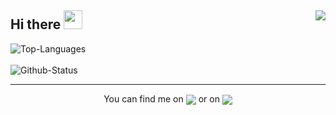 <h2 align="left">Hi there <img src="https://raw.githubusercontent.com/MartinHeinz/MartinHeinz/master/wave.gif" width="30px"><img align="right" src="https://visitor-badge.glitch.me/badge?page_id=mehrshaad.visitor-badge&left_text=Page%20Visitors&left_color=black&right_color=red"/>
</h2>
<div align="left">
  <img align="center" src="https://github-readme-stats.vercel.app/api/top-langs/?username=mehrshaad&layout=compact&langs_count=6&custom_title=Most Used Languages&hide_border=true&border_radius=15&bg_color=33333350&title_color=479aff&text_color=ffffff" alt="Top-Languages"/>
  <br>
  <br>
  <img align="center" src="https://github-readme-stats.vercel.app/api?username=mehrshaad&count_private=true&show_icons=true%20&hide=stars&include_all_commits=false&line_height=24&custom_title=GitHub%20Status&hide_border=true&border_radius=15&bg_color=33333350&title_color=479aff&text_color=ffffff&icon_color=479aff" alt="Github-Status"/>
  </div>
 <hr>
<div align="center">
You can find me on <a href="https://www.instagram.com/mehrshaad1379/"><img align="center" src="https://img.icons8.com/fluency/30/000000/instagram-new.png"/></a> or on <a href="https://www.linkedin.com/in/mehrshad-dadashzadeh-7053491b3/"><img align="center" src="https://img.icons8.com/color/30/000000/linkedin.png"/></a></div>
